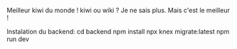Meilleur kiwi du monde ! kiwi ou wiki ? Je ne sais plus. Mais c'est le meilleur ! 

Instalation du backend:
cd backend
npm install
npx knex migrate:latest
npm run dev
